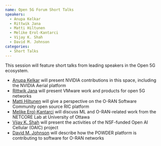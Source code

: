 ```yaml
---
name: Open 5G Forum Short Talks
speakers:
  - Anupa Kelkar
  - Rittwik Jana
  - Matti Hiltunen
  - Melike Erol-Kantarci
  - Vijay K. Shah
  - David M. Johnson
categories:
  - Short Talks
---
```


This session will feature short talks from leading speakers in the Open 5G ecosystem.

- [Anupa Kelkar](/open-5g-forum/speakers/anupa-kelkar) will present NVIDIA contributions in this space, including the NVIDIA Aerial platform
- [Rittwik Jana](/open-5g-forum/speakers/rittwik-jana) will present VMware work and products for open 5G networks
- [Matti Hiltunen](/open-5g-forum/speakers/matti-hiltunen) will give a perspective on the O-RAN Software Community open source RIC platform
- [Melike Erol-Kantarci](/open-5g-forum/speakers/melike-erol-kantarci) will discuss ML and O-RAN-related work from the NETCORE Lab at University of Ottawa
- [Vijay K. Shah](/open-5g-forum/speakers/vijay-shah) will present the activities of the NSF-funded Open AI Cellular (OAIC) project
- [David M. Johnson](/open-5g-forum/speakers/david-m-johnson) will describe how the POWDER platform is contributing to software for O-RAN networks